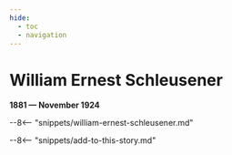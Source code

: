 ```yaml
---
hide:
  - toc
  - navigation 
---
```


# William Ernest Schleusener

**1881 — November 1924**

--8<-- "snippets/william-ernest-schleusener.md"

--8<-- "snippets/add-to-this-story.md"